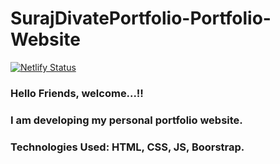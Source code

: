 # SurajDivatePortfolio-Portfolio-Website

[![Netlify Status](https://api.netlify.com/api/v1/badges/360bcae0-f5db-4388-87bd-90b45807181a/deploy-status)](https://app.netlify.com/sites/surajdivateportfolio/deploys)

### Hello Friends, welcome...!!
### I am developing my personal portfolio website.
### Technologies Used: HTML, CSS, JS, Boorstrap.


